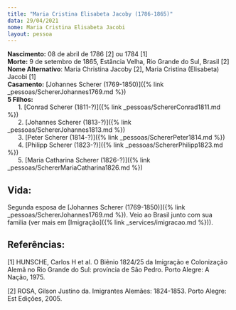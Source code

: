 ```yaml
---
title: "Maria Cristina Elisabeta Jacoby (1786-1865)"
data: 29/04/2021
nome: Maria Cristina Elisabeta Jacobi
layout: pessoa
---
```


**Nascimento:** 08 de abril de 1786 [2] ou 1784 [1]<br/>
**Morte:** 9 de setembro de 1865, Estância Velha, Rio Grande do Sul, Brasil [2]<br/>
**Nome Alternativo**: Maria Christina Jacoby [2], Maria Cristina (Elisabeta) Jacobi [1]<br/>
**Casamento:** [Johannes Scherer (1769-1850)]({% link _pessoas/SchererJohannes1769.md %})<br/>
**5 Filhos:**<br/>
&nbsp;&nbsp;&nbsp;&nbsp;&nbsp;&nbsp;1. [Conrad Scherer (1811-?)]({% link _pessoas/SchererConrad1811.md %})<br/>
&nbsp;&nbsp;&nbsp;&nbsp;&nbsp;&nbsp;2. [Johannes Scherer (1813-?)]({% link _pessoas/SchererJohannes1813.md %})<br/>
&nbsp;&nbsp;&nbsp;&nbsp;&nbsp;&nbsp;3. [Peter Scherer (1814-?)]({% link _pessoas/SchererPeter1814.md %})<br/>
&nbsp;&nbsp;&nbsp;&nbsp;&nbsp;&nbsp;4. [Philipp Scherer (1823-?)]({% link _pessoas/SchererPhilipp1823.md %})<br/>
&nbsp;&nbsp;&nbsp;&nbsp;&nbsp;&nbsp;5. [Maria Catharina Scherer (1826-?)]({% link _pessoas/SchererMariaCatharina1826.md %})<br/>

## Vida:

Segunda esposa de [Johannes Scherer (1769-1850)]({% link _pessoas/SchererJohannes1769.md %}). Veio ao Brasil junto com sua familia (ver mais em [Imigração]({% link _services/imigracao.md %})).



## Referências:

[1] HUNSCHE, Carlos H et al. O Biênio 1824/25 da Imigração e Colonização Alemã no Rio Grande do Sul: província de São Pedro. Porto Alegre: A Nação, 1975.

[2] ROSA, Gilson Justino da. Imigrantes Alemães: 1824-1853. Porto Alegre: Est Edições, 2005.

